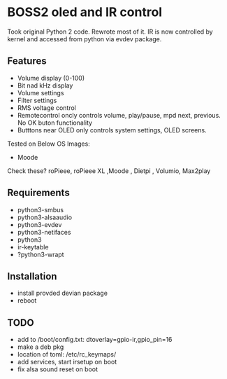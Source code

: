 # BOSS2 oled and IR control

Took original Python 2 code. Rewrote most of it.
IR is now controlled by kernel and accessed from python via evdev package.

## Features

- Volume display (0-100)
- Bit nad kHz display
- Volume settings
- Filter settings
- RMS voltage control
- Remotecontrol oncly controls volume, play/pause, mpd next, previous. No OK buton functionality
- Butttons near OLED only controls system settings, OLED screens.


Tested on Below OS Images:
- Moode

Check these?
roPieee, roPieee XL ,Moode , Dietpi , Volumio, Max2play

## Requirements

- python3-smbus
- python3-alsaaudio
- python3-evdev
- python3-netifaces
- python3
- ir-keytable
- ?python3-wrapt

## Installation

- install provded devian package
- reboot



## TODO

- add to /boot/config.txt: dtoverlay=gpio-ir,gpio_pin=16
- make a deb pkg
- location of toml: /etc/rc_keymaps/
- add services, start irsetup on boot
- fix alsa sound reset on boot
